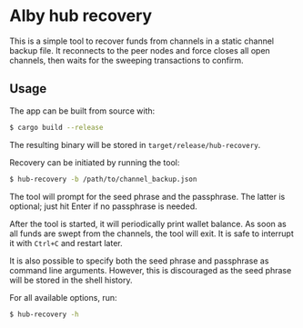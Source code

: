 # Alby hub recovery

This is a simple tool to recover funds from channels in a static channel backup
file. It reconnects to the peer nodes and force closes all open channels, then
waits for the sweeping transactions to confirm.

## Usage

The app can be built from source with:

```bash
$ cargo build --release
```

The resulting binary will be stored in `target/release/hub-recovery`.

Recovery can be initiated by running the tool:

```bash
$ hub-recovery -b /path/to/channel_backup.json
```

The tool will prompt for the seed phrase and the passphrase. The latter is
optional; just hit Enter if no passphrase is needed.

After the tool is started, it will periodically print wallet balance. As soon as
all funds are swept from the channels, the tool will exit. It is safe to
interrupt it with `Ctrl+C` and restart later.

It is also possible to specify both the seed phrase and passphrase as command
line arguments. However, this is discouraged as the seed phrase will be stored
in the shell history.

For all available options, run:

```bash
$ hub-recovery -h
```
